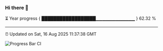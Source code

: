 ### Hi there 👋

⏳ Year progress { ██████████████████▁▁▁▁▁▁▁▁▁▁▁▁ } 62.32 %

---

⏰ Updated on Sat, 16 Aug 2025 11:37:38 GMT

![Progress Bar CI](https://github.com/IshwaranRudhara/GIT-ACTION/workflows/Progress%20Bar%20CI/badge.svg)
